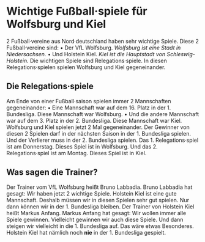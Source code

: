 # Wichtige Fußball·spiele für Wolfsburg und Kiel

2 Fußball·vereine aus Nord·deutschland haben sehr wichtige Spiele. Diese 2 Fußball·vereine sind: • Der VfL Wolfsburg. 
*Wolfsburg ist eine Stadt in Niedersachsen.* • Und Holstein Kiel. 
*Kiel ist die Hauptstadt von Schleswig-Holstein.* Die wichtigen Spiele sind Relegations·spiele. In diesen Relegations·spielen spielen Wolfsburg und Kiel gegeneinander. 

## Die Relegations·spiele
Am Ende von einer Fußball·saison spielen immer 2 Mannschaften gegeneinander: • Eine Mannschaft war auf dem 16. Platz in der 1. Bundesliga. Diese Mannschaft war Wolfsburg. • Und die andere Mannschaft war auf dem 3. Platz in der 2. Bundesliga. Diese Mannschaft war Kiel. Wolfsburg und Kiel spielen jetzt 2 Mal gegeneinander. Der Gewinner von diesen 2 Spielen darf in der nächsten Saison in der 1. Bundesliga spielen. Und der Verlierer muss in der 2. Bundesliga spielen. 
Das 1. Relegations·spiel ist am Donnerstag. Dieses Spiel ist in Wolfsburg. Und das 2. Relegations·spiel ist am Montag. Dieses Spiel ist in Kiel. 

## Was sagen die Trainer?
Der Trainer vom VfL Wolfsburg heißt Bruno Labbadia. Bruno Labbadia hat gesagt: Wir haben jetzt 2 wichtige Spiele. Holstein Kiel ist eine gute Mannschaft. Deshalb müssen wir in diesen Spielen sehr gut spielen. Nur dann können wir in der 1. Bundesliga bleiben. 
Der Trainer von Holstein Kiel heißt Markus Anfang. Markus Anfang hat gesagt: Wir wollen immer alle Spiele gewinnen. Vielleicht gewinnen wir auch diese Spiele. Und dann steigen wir vielleicht in die 1. Bundesliga auf. Das wäre etwas Besonderes. Holstein Kiel hat nämlich noch **nie** in der 1. Bundesliga gespielt. 
